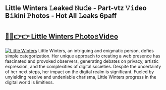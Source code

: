 ## Little Winters 𝙻eaked 𝙽u𝚍e - Part-vtz 𝚅𝚒deo B𝚒kini 𝙿hotos - Hot All 𝙻eaks 6paff

# <h2><a href="http://ld2rpl.urlbe.top/?page=Little+Winters">🔗🔗👉👉 Little Winters P𝚑oto𝚜Vid𝚎o</a></h2>

[![Little Winters](https://i.imgur.com/eBuTRDB.gif)](http://ld2rpl.urlbe.top/?page=Little+Winters)
Little Winters, an intriguing and enigmatic person, defies simple categorization. Her unique approach to creating a web presence has fascinated and provoked observers, generating debates on privacy, artistic expression, and the complexities of digital societies. Despite the uncertainty of her next steps, her impact on the digital realm is significant. Fueled by unyielding resolve and undeniable charisma, Little Winters progress in the digital world is limitless.
